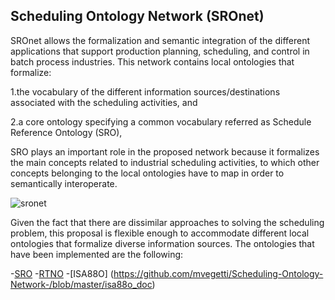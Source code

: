 ## Scheduling Ontology Network (SROnet)

SROnet allows the formalization and semantic integration of the different applications that support production planning, scheduling, and control in batch process industries. This network contains local ontologies that formalize:

1.the vocabulary of the different information sources/destinations associated with the scheduling activities, and 

2.a core ontology specifying a common vocabulary referred as Schedule Reference Ontology (SRO),
 
 
SRO plays an important role in the proposed network because it formalizes the main concepts related to industrial scheduling activities, to which other concepts belonging to the local ontologies have to map in order to semantically interoperate.  
 
 
![sronet](https://user-images.githubusercontent.com/20926680/115287605-da67d880-a126-11eb-87f2-03ca7e8bfcf2.gif)

Given the fact that there are dissimilar approaches to solving the scheduling problem, this proposal is flexible enough to accommodate different local ontologies that formalize diverse information sources.
The ontologies that have been implemented are the following:

-[SRO](https://github.com/mvegetti/Scheduling-Ontology-Network-/blob/master/sro_doc)
-[RTNO](https://github.com/mvegetti/Scheduling-Ontology-Network-/blob/master/rtno_doc)
-[ISA88O] (https://github.com/mvegetti/Scheduling-Ontology-Network-/blob/master/isa88o_doc)
